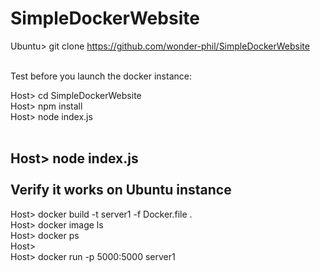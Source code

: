 # SimpleDockerWebsite <br/>



Ubuntu> git clone https://github.com/wonder-phil/SimpleDockerWebsite <br/> <br/>

Test before you launch the docker instance: <br/>
	
Host> cd SimpleDockerWebsite <br/>
Host> npm install <br/>
Host> node index.js   <br/>  <br/>

Host> node index.js   <br/>  <br/>
Verify it works on Ubuntu instance 
---

Host> docker build -t server1 -f Docker.file .  <br/>
Host> docker image ls  <br/>
Host> docker ps  <br/>
Host> <br/>
Host> docker run -p 5000:5000 server1  <br/>




